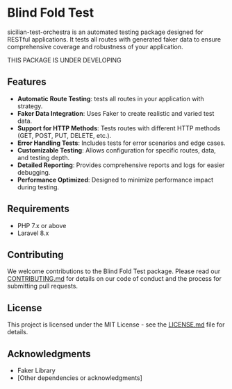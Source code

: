 
# Blind Fold Test

sicilian-test-orchestra is an automated testing package designed for RESTful applications. It tests all routes with generated faker data to ensure comprehensive coverage and robustness of your application.

THIS PACKAGE IS UNDER DEVELOPING

## Features

- **Automatic Route Testing**: tests all routes in your application with strategy.
- **Faker Data Integration**: Uses Faker to create realistic and varied test data.
- **Support for HTTP Methods**: Tests routes with different HTTP methods (GET, POST, PUT, DELETE, etc.).
- **Error Handling Tests**: Includes tests for error scenarios and edge cases.
- **Customizable Testing**: Allows configuration for specific routes, data, and testing depth.
- **Detailed Reporting**: Provides comprehensive reports and logs for easier debugging.
- **Performance Optimized**: Designed to minimize performance impact during testing.

## Requirements

- PHP 7.x or above
- Laravel 8.x 


## Contributing

We welcome contributions to the Blind Fold Test package. Please read our [CONTRIBUTING.md](CONTRIBUTING.md) for details on our code of conduct and the process for submitting pull requests.

## License

This project is licensed under the MIT License - see the [LICENSE.md](LICENSE.md) file for details.

## Acknowledgments

- Faker Library
- [Other dependencies or acknowledgments]
